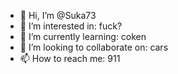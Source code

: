 - 👋 Hi, I’m @Suka73
- 👀 I’m interested in: fuck?
- 🌱 I’m currently learning: coken
- 💞️ I’m looking to collaborate on: cars
- 📫 How to reach me: 911

<!---
Suka73/Suka73 is a ✨ special ✨ repository because its `README.md` (this file) appears on your GitHub profile.
You can click the Preview link to take a look at your changes.
--->
